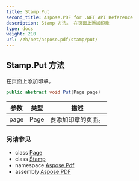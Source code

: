 ```yaml
---
title: Stamp.Put
second_title: Aspose.PDF for .NET API Reference
description: Stamp 方法。 在页面上添加印章
type: docs
weight: 210
url: /zh/net/aspose.pdf/stamp/put/
---
```

## Stamp.Put 方法

在页面上添加印章。

```csharp
public abstract void Put(Page page)
```

| 参数 | 类型 | 描述 |
| --- | --- | --- |
| page | Page | 要添加印章的页面。 |

### 另请参见

* class [Page](../../page/)
* class [Stamp](../)
* namespace [Aspose.Pdf](../../../aspose.pdf/)
* assembly [Aspose.PDF](../../../)